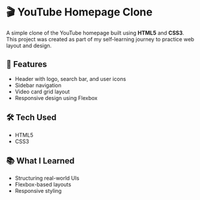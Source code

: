 # 🎬 YouTube Homepage Clone

A simple clone of the YouTube homepage built using **HTML5** and **CSS3**.  
This project was created as part of my self-learning journey to practice web layout and design.

## 🚀 Features
- Header with logo, search bar, and user icons
- Sidebar navigation
- Video card grid layout
- Responsive design using Flexbox

## 🛠️ Tech Used
- HTML5
- CSS3

## 📚 What I Learned
- Structuring real-world UIs
- Flexbox-based layouts
- Responsive styling
